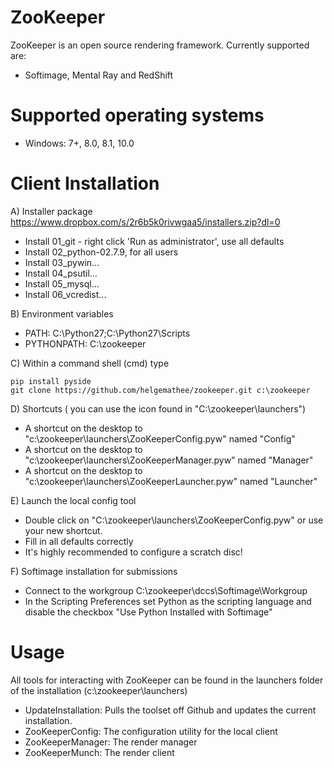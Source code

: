 ZooKeeper
===============================

ZooKeeper is an open source rendering framework. Currently supported are:

- Softimage, Mental Ray and RedShift

Supported operating systems
===============================
- Windows: 7+, 8.0, 8.1, 10.0


Client Installation
===========================

A) Installer package https://www.dropbox.com/s/2r6b5k0rivwgaa5/installers.zip?dl=0

- Install 01_git - right click 'Run as administrator', use all defaults
- Install 02_python-02.7.9, for all users
- Install 03_pywin...
- Install 04_psutil...
- Install 05_mysql...
- Install 06_vcredist...

B) Environment variables

- PATH: C:\Python27;C:\Python27\Scripts
- PYTHONPATH: C:\zookeeper

C) Within a command shell (cmd) type

```
pip install pyside
git clone https://github.com/helgemathee/zookeeper.git c:\zookeeper
```

D) Shortcuts ( you can use the icon found in "C:\zookeeper\launchers")

- A shortcut on the desktop to "c:\zookeeper\launchers\ZooKeeperConfig.pyw" named "Config"
- A shortcut on the desktop to "c:\zookeeper\launchers\ZooKeeperManager.pyw" named "Manager"
- A shortcut on the desktop to "c:\zookeeper\launchers\ZooKeeperLauncher.pyw" named "Launcher"

E) Launch the local config tool 

- Double click on "C:\zookeeper\launchers\ZooKeeperConfig.pyw" or use your new shortcut.
- Fill in all defaults correctly
- It's highly recommended to configure a scratch disc!

F) Softimage installation for submissions

- Connect to the workgroup C:\zookeeper\dccs\Softimage\Workgroup
- In the Scripting Preferences set Python as the scripting language and disable the checkbox "Use Python Installed with Softimage"

Usage
=================

All tools for interacting with ZooKeeper can be found in the launchers folder of the installation (c:\zookeeper\launchers)

- UpdateInstallation: Pulls the toolset off Github and updates the current installation.
- ZooKeeperConfig: The configuration utility for the local client
- ZooKeeperManager: The render manager
- ZooKeeperMunch: The render client

